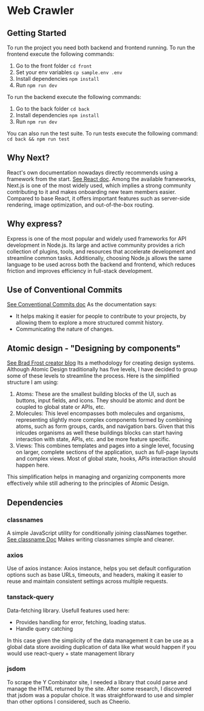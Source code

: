 # Web Crawler

## Getting Started

To run the project you need both backend and frontend running.
To run the frontend execute the following commands:

1. Go to the front folder `cd front`
2. Set your env variables `cp sample.env .env`
3. Install dependencies `npm install`
4. Run `npm run dev`

To run the backend execute the following commands:

1. Go to the back folder `cd back`
2. Install dependencies `npm install`
3. Run `npm run dev`

You can also run the test suite.
To run tests execute the following command: `cd back && npm run test`

## Why Next?

React's own documentation nowadays directly recommends using a framework from the start. [See React doc](https://react.dev/learn/start-a-new-react-project).
Among the available frameworks, Next.js is one of the most widely used, which implies a strong community contributing to it and makes onboarding new team members easier. Compared to base React, it offers important features such as server-side rendering, image optimization, and out-of-the-box routing.

## Why express?

Express is one of the most popular and widely used frameworks for API development in Node.js. Its large and active community provides a rich collection of plugins, tools, and resources that accelerate development and streamline common tasks. Additionally, choosing Node.js allows the same language to be used across both the backend and frontend, which reduces friction and improves efficiency in full-stack development.

## Use of Conventional Commits

[See Conventional Commits doc](https://www.conventionalcommits.org/en/v1.0.0/)
As the documentation says:

- It helps making it easier for people to contribute to your projects, by allowing them to explore a more structured commit history.
- Communicating the nature of changes.

## Atomic design - "Designing by components"

[See Brad Frost creator blog](https://bradfrost.com/blog/post/atomic-web-design/)
Its a methodology for creating design systems.
Although Atomic Design traditionally has five levels, I have decided to group some of these levels to streamline the process. Here is the simplified structure I am using:

1. Atoms: These are the smallest building blocks of the UI, such as buttons, input fields, and icons. They should be atomic and dont be coupled to global state or APIs, etc.
2. Molecules: This level encompasses both molecules and organisms, representing slightly more complex components formed by combining atoms, such as form groups, cards, and navigation bars. Given that this inlcudes organisms as well these buildings blocks can start having interaction with state, APIs, etc. and be more feature specific.
3. Views: This combines templates and pages into a single level, focusing on larger, complete sections of the application, such as full-page layouts and complex views. Most of global state, hooks, APIs interaction should happen here.

This simplification helps in managing and organizing components more effectively while still adhering to the principles of Atomic Design.

## Dependencies

### classnames

A simple JavaScript utility for conditionally joining classNames together. [See classname Doc](https://www.npmjs.com/package/classnames)
Makes writing classnames simple and cleaner.

### axios

Use of axios instance: Axios instance, helps you set default configuration options such as base URLs, timeouts, and headers, making it easier to reuse and maintain consistent settings across multiple requests.

### tanstack-query

Data-fetching library. Usefull features used here:

- Provides handling for error, fetching, loading status.
- Handle query catching

In this case given the simplicity of the data management it can be use as a global data store avoiding duplication of data like what would happen if you would use react-query + state management library

### jsdom

To scrape the Y Combinator site, I needed a library that could parse and manage the HTML returned by the site. After some research, I discovered that jsdom was a popular choice. It was straightforward to use and simpler than other options I considered, such as Cheerio.
